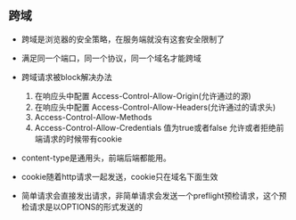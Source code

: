 ## 跨域
- 跨域是浏览器的安全策略，在服务端就没有这套安全限制了
- 满足同一个端口，同一个协议，同一个域名才能跨域

- 跨域请求被block解决办法
    1. 在响应头中配置 Access-Control-Allow-Origin(允许通过的源)
    2. 在响应头中配置 Access-Control-Allow-Headers(允许通过的请求头)
    3. Access-Control-Allow-Methods
    4. Access-Control-Allow-Credentials     值为true或者false  允许或者拒绝前端请求的时候带有cookie



- content-type是通用头，前端后端都能用。
- cookie随着http请求一起发送，cookie只在域名下面生效

- 简单请求会直接发出请求，非简单请求会发送一个preflight预检请求，这个预检请求是以OPTIONS的形式发送的